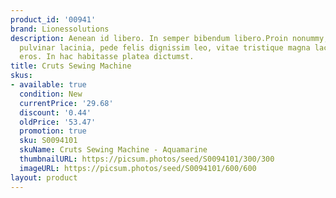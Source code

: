 ```yaml
---
product_id: '00941'
brand: Lionessolutions
description: Aenean id libero. In semper bibendum libero.Proin nonummy, lacus eget
  pulvinar lacinia, pede felis dignissim leo, vitae tristique magna lacus sit amet
  eros. In hac habitasse platea dictumst.
title: Cruts Sewing Machine
skus:
- available: true
  condition: New
  currentPrice: '29.68'
  discount: '0.44'
  oldPrice: '53.47'
  promotion: true
  sku: S0094101
  skuName: Cruts Sewing Machine - Aquamarine
  thumbnailURL: https://picsum.photos/seed/S0094101/300/300
  imageURL: https://picsum.photos/seed/S0094101/600/600
layout: product
---
```

